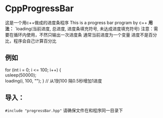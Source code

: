 # CppProgressBar
这是一个用c++做成的进度条程序
This is a progress bar program by c++
**用法：**
`loading(当前进度, 总进度, 进度条填充符号, 未达成进度填充符号)
注意：需要在循环内使用，不然只输出一次进度条
通常当前进度为一个变量
进度不是百分比，程序会自己计算百分比

## 例如
for (int i = 0; i <= 100; i++)
    {                           
        usleep(50000);     
       loading(i, 100, "");
    }
//   从1到100  隔0.5秒增加1进度
## 导入：
`#include "progressBar.hpp"`
请确保文件在和程序同一目录下
